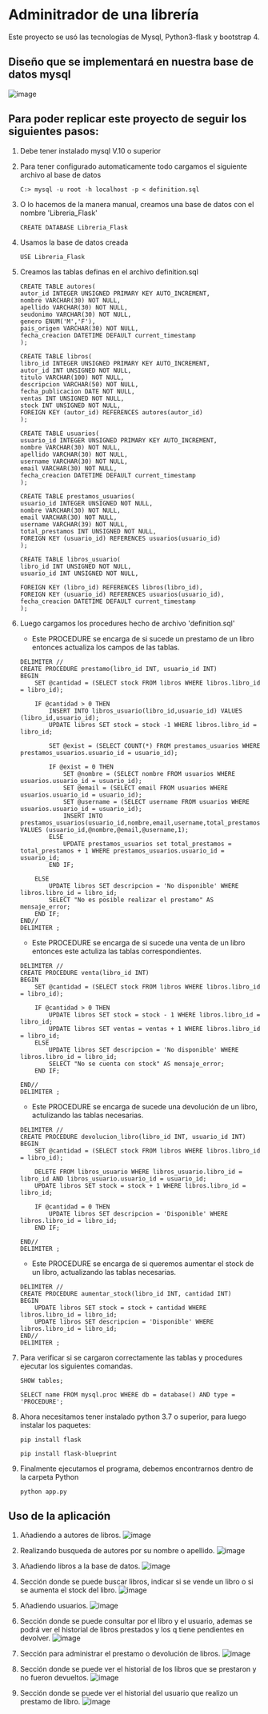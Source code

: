 # **Adminitrador de una librería**

Este proyecto se usó las tecnologías de Mysql, Python3-flask y bootstrap 4.
## **Diseño que se implementará en nuestra base de datos mysql**
![image](Imagenes/Topologia_SQL.png)

## **Para poder replicar este proyecto de seguir los siguientes pasos:**

1. Debe tener instalado mysql V.10 o superior
2. Para tener configurado automaticamente todo cargamos el siguiente archivo al base de datos
    ```
    C:> mysql -u root -h localhost -p < definition.sql
    ```
3. O lo hacemos de la manera manual, creamos una base de datos con el nombre 'Libreria_Flask'
    ```
    CREATE DATABASE Libreria_Flask
    ```
4. Usamos la base de datos creada
    ```
    USE Libreria_Flask
    ```
5. Creamos las tablas definas en el archivo definition.sql
    ```
    CREATE TABLE autores(
    autor_id INTEGER UNSIGNED PRIMARY KEY AUTO_INCREMENT,
    nombre VARCHAR(30) NOT NULL,
    apellido VARCHAR(30) NOT NULL,
    seudonimo VARCHAR(30) NOT NULL,
    genero ENUM('M','F'),
    pais_origen VARCHAR(30) NOT NULL,
    fecha_creacion DATETIME DEFAULT current_timestamp
    );
    ```
    ```
    CREATE TABLE libros(
    libro_id INTEGER UNSIGNED PRIMARY KEY AUTO_INCREMENT,
    autor_id INT UNSIGNED NOT NULL,
    titulo VARCHAR(100) NOT NULL,
    descripcion VARCHAR(50) NOT NULL,
    fecha_publicacion DATE NOT NULL,
    ventas INT UNSIGNED NOT NULL,
    stock INT UNSIGNED NOT NULL, 
    FOREIGN KEY (autor_id) REFERENCES autores(autor_id)
    );
    ```
    ```
    CREATE TABLE usuarios(
    usuario_id INTEGER UNSIGNED PRIMARY KEY AUTO_INCREMENT,
    nombre VARCHAR(30) NOT NULL,
    apellido VARCHAR(30) NOT NULL,
    username VARCHAR(30) NOT NULL,
    email VARCHAR(30) NOT NULL,
    fecha_creacion DATETIME DEFAULT current_timestamp
    );
    ```
    ```
    CREATE TABLE prestamos_usuarios(
    usuario_id INTEGER UNSIGNED NOT NULL,
    nombre VARCHAR(30) NOT NULL,
    email VARCHAR(30) NOT NULL,
    username VARCHAR(39) NOT NULL,
    total_prestamos INT UNSIGNED NOT NULL,
    FOREIGN KEY (usuario_id) REFERENCES usuarios(usuario_id)
    );
    ```
    ```
    CREATE TABLE libros_usuario(
    libro_id INT UNSIGNED NOT NULL,
    usuario_id INT UNSIGNED NOT NULL,
    
    FOREIGN KEY (libro_id) REFERENCES libros(libro_id),
    FOREIGN KEY (usuario_id) REFERENCES usuarios(usuario_id),
    fecha_creacion DATETIME DEFAULT current_timestamp
    );
    ```
    

6. Luego cargamos los procedures hecho de archivo 'definition.sql'

    - Este PROCEDURE se encarga de si sucede un prestamo de un libro entonces actualiza los campos de las tablas.

    ```
    DELIMITER //
    CREATE PROCEDURE prestamo(libro_id INT, usuario_id INT)
    BEGIN
        SET @cantidad = (SELECT stock FROM libros WHERE libros.libro_id = libro_id);
        
        IF @cantidad > 0 THEN
            INSERT INTO libros_usuario(libro_id,usuario_id) VALUES (libro_id,usuario_id);
            UPDATE libros SET stock = stock -1 WHERE libros.libro_id = libro_id;

            SET @exist = (SELECT COUNT(*) FROM prestamos_usuarios WHERE prestamos_usuarios.usuario_id = usuario_id);

            IF @exist = 0 THEN
                SET @nombre = (SELECT nombre FROM usuarios WHERE usuarios.usuario_id = usuario_id);
                SET @email = (SELECT email FROM usuarios WHERE usuarios.usuario_id = usuario_id);
                SET @username = (SELECT username FROM usuarios WHERE usuarios.usuario_id = usuario_id);
                INSERT INTO prestamos_usuarios(usuario_id,nombre,email,username,total_prestamos) VALUES (usuario_id,@nombre,@email,@username,1);
            ELSE
                UPDATE prestamos_usuarios set total_prestamos = total_prestamos + 1 WHERE prestamos_usuarios.usuario_id = usuario_id;
            END IF;

        ELSE
            UPDATE libros SET descripcion = 'No disponible' WHERE libros.libro_id = libro_id; 
            SELECT "No es posible realizar el prestamo" AS mensaje_error;
        END IF;
    END//
    DELIMITER ;
    ```
    - Este PROCEDURE se encarga de si sucede una venta de un libro entonces este actuliza las tablas correspondientes.
    ```
    DELIMITER //
    CREATE PROCEDURE venta(libro_id INT)
    BEGIN
        SET @cantidad = (SELECT stock FROM libros WHERE libros.libro_id = libro_id);

        IF @cantidad > 0 THEN
            UPDATE libros SET stock = stock - 1 WHERE libros.libro_id = libro_id;
            UPDATE libros SET ventas = ventas + 1 WHERE libros.libro_id = libro_id;
        ELSE
            UPDATE libros SET descripcion = 'No disponible' WHERE libros.libro_id = libro_id;
            SELECT "No se cuenta con stock" AS mensaje_error;
        END IF;

    END//
    DELIMITER ;
    ```
    - Este PROCEDURE se encarga de sucede una devolución de un libro, actulizando las tablas necesarias.
    ```
    DELIMITER //
    CREATE PROCEDURE devolucion_libro(libro_id INT, usuario_id INT) 
    BEGIN 
        SET @cantidad = (SELECT stock FROM libros WHERE libros.libro_id = libro_id);

        DELETE FROM libros_usuario WHERE libros_usuario.libro_id = libro_id AND libros_usuario.usuario_id = usuario_id;
        UPDATE libros SET stock = stock + 1 WHERE libros.libro_id = libro_id;

        IF @cantidad = 0 THEN
            UPDATE libros SET descripcion = 'Disponible' WHERE libros.libro_id = libro_id;
        END IF;

    END//
    DELIMITER ;
    ```
    - Este PROCEDURE se encarga de si queremos aumentar el stock de un libro, actualizando las tablas necesarias.
    ```
    DELIMITER //
    CREATE PROCEDURE aumentar_stock(libro_id INT, cantidad INT)
    BEGIN
        UPDATE libros SET stock = stock + cantidad WHERE libros.libro_id = libro_id;
        UPDATE libros SET descripcion = 'Disponible' WHERE libros.libro_id = libro_id;
    END//
    DELIMITER ;
    ```
7. Para verificar si se cargaron correctamente las tablas y procedures ejecutar los siguientes comandas.
    ```
    SHOW tables;
    ```
    ```
    SELECT name FROM mysql.proc WHERE db = database() AND type = 'PROCEDURE';
    ```
8. Ahora necesitamos tener instalado python 3.7 o superior, para luego instalar los paquetes:
    ```
    pip install flask
    ```
    ```
    pip install flask-blueprint 
    ```

9. Finalmente ejecutamos el programa, debemos encontrarnos dentro de la carpeta Python

    ```
    python app.py
    ```

## **Uso de la aplicación**

1. Añadiendo a autores de libros.
![image](Imagenes/add_autores.PNG)

2. Realizando busqueda de autores por su nombre o apellido.
![image](Imagenes/busqueda_autor.PNG)

3. Añadiendo libros a la base de datos.
![image](Imagenes/add_libros.PNG)

4. Sección donde se puede buscar libros, indicar si se vende un libro o si se aumenta el stock del libro.
![image](Imagenes/busqueda_libro.PNG)

5. Añadiendo usuarios.
![image](Imagenes/add_usuarios.PNG)

6. Sección donde se puede consultar por el libro y el usuario, ademas se podrá ver el historial de libros prestados y los q tiene pendientes en devolver.
![image](Imagenes/consulta_usuario_libro.PNG)

7. Sección para administrar el prestamo o devolución de libros.
![image](Imagenes/admi_devo_prestamo.PNG)

8. Sección donde se puede ver el historial de los libros que se prestaron y no fueron devueltos.
![image](Imagenes/historial_libros_prestados.PNG)

9. Sección donde se puede ver el historial del usuario que realizo un prestamo de libro.
![image](Imagenes/historial_usuario.PNG)
